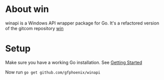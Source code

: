 About win
=========

winapi is a Windows API wrapper package for Go.
It's a refactored version of the gitcom repository [win](https://github.com/lxn/win)


Setup
=====

Make sure you have a working Go installation.
See [Getting Started](http://golang.org/doc/install.html)

Now run `go get github.com/gfphoenix/winapi`
